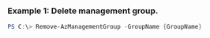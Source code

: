 ### Example 1: Delete management group.
```powershell
PS C:\> Remove-AzManagementGroup -GroupName {GroupName}
```


